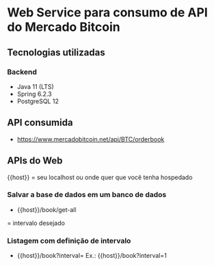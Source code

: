 # Web Service para consumo de API do Mercado Bitcoin

## Tecnologias utilizadas

### Backend
- Java 11 (LTS)
- Spring 6.2.3
- PostgreSQL 12


## API consumida
- https://www.mercadobitcoin.net/api/BTC/orderbook


## APIs do Web

{{host}} = seu localhost ou onde quer que você tenha hospedado

### Salvar a base de dados em um banco de dados
- {{host}}/book/get-all

<interval> = intervalo desejado

### Listagem com definição de intervalo
- {{host}}/book?interval=<interval>
Ex.: {{host}}/book?interval=1